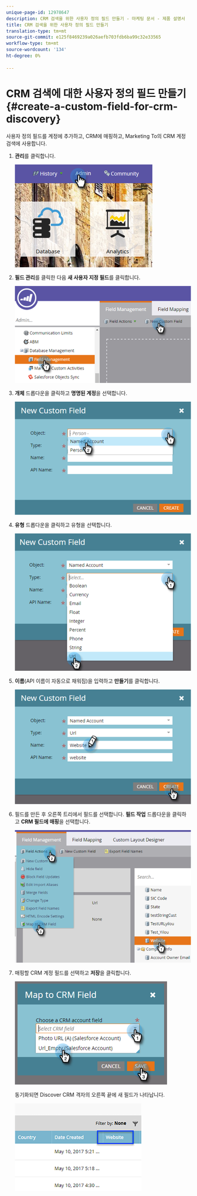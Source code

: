 ```yaml
---
unique-page-id: 12978647
description: CRM 검색을 위한 사용자 정의 필드 만들기 - 마케팅 문서 - 제품 설명서
title: CRM 검색을 위한 사용자 정의 필드 만들기
translation-type: tm+mt
source-git-commit: e125f8469239a026aefb703fdb6ba99c32e33565
workflow-type: tm+mt
source-wordcount: '134'
ht-degree: 0%

---
```



# CRM 검색에 대한 사용자 정의 필드 만들기 {#create-a-custom-field-for-crm-discovery}

사용자 정의 필드를 계정에 추가하고, CRM에 매핑하고, Marketing To의 CRM 계정 검색에 사용합니다.

1. **관리**&#x200B;를 클릭합니다.

   ![](assets/admin.png)

1. **필드 관리**&#x200B;를 클릭한 다음 **새 사용자 지정 필드**&#x200B;를 클릭합니다.

   ![](assets/two-4.png)

1. **개체** 드롭다운을 클릭하고 **명명된 계정**&#x200B;을 선택합니다.

   ![](assets/three-3.png)

1. **유형** 드롭다운을 클릭하고 유형을 선택합니다.

   ![](assets/four-3.png)

1. **이름**(API 이름이 자동으로 채워짐)을 입력하고 **만들기**&#x200B;를 클릭합니다.

   ![](assets/five-3.png)

1. 필드를 만든 후 오른쪽 트리에서 필드를 선택합니다. **필드 작업** 드롭다운을 클릭하고 **CRM 필드에 매핑**&#x200B;을 선택합니다.

   ![](assets/six-2.png)

1. 매핑할 CRM 계정 필드를 선택하고 **저장**&#x200B;을 클릭합니다.

   ![](assets/seven-1.png)

   동기화되면 Discover CRM 격자의 오른쪽 끝에 새 필드가 나타납니다.

   ![](assets/eight.png)
